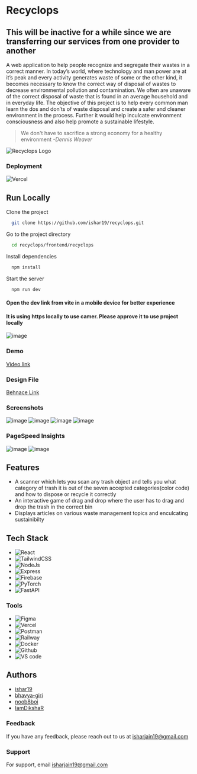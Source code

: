
# Recyclops

## This will be inactive for a while since we are transferring our services from one provider to another


A web application to help people recognize and segregate their wastes in a correct manner. In today’s world, where technology and man power are at it’s peak and every activity generates waste of some or the other kind, it becomes necessary to know the correct way of disposal of wastes to decrease environmental pollution and contamination. We often are unaware of the correct disposal of waste that is found in an average household and in everyday life. The objective of this project is to help every common man learn the dos and don’ts of waste disposal and create a safer and cleaner environment in the process. Further it would help inculcate environment consciousness and also help promote a sustainable lifestyle. 

> We don't have to sacrifice a strong economy for a healthy environment   *-Dennis Weaver*



![Recyclops Logo](https://firebasestorage.googleapis.com/v0/b/recyclops-69781.appspot.com/o/app-images%2FLogo.png?alt=media&token=7ca240c3-5878-443f-bae1-6fa603ac3fc9)

### Deployment

![Vercel](https://therealsujitk-vercel-badge.vercel.app/?app=recyclops)

## Run Locally

Clone the project

```bash
  git clone https://github.com/ishar19/recyclops.git
```

Go to the project directory

```bash
  cd recyclops/frontend/recyclops
```

Install dependencies

```bash
  npm install
```

Start the server

```bash
  npm run dev
```
#### Open the dev link from vite in a mobile device for better experience
#### It is using https locally to use camer. Please approve it to use project locally
![image](https://user-images.githubusercontent.com/84319299/228840634-507f3794-210c-48b5-8f48-2e86c4e3e645.png)


### Demo

[Video link](https://youtu.be/CDdQ1z0X_PE)

### Design File 
[Behnace Link](https://www.behance.net/gallery/167623087/Recyclops)


### Screenshots

![image](https://user-images.githubusercontent.com/84319299/228841931-2e2f1051-66c0-4821-9bcc-7d1a584658e6.png)
![image](https://user-images.githubusercontent.com/84319299/228845180-ce7ef10c-c3b2-49c0-bedc-bf07961a908e.png)
![image](https://user-images.githubusercontent.com/84319299/228845316-98c57e6c-a8ac-4595-b969-a90010fdbc90.png)
![image](https://user-images.githubusercontent.com/84319299/228849606-326592c6-ac3c-46c0-8a0f-ddbb99e3dad4.png)



### PageSpeed Insights
![image](https://user-images.githubusercontent.com/84319299/229278188-91ca31bb-1cb8-4ad5-8e89-fd048b3494a1.png)
![image](https://user-images.githubusercontent.com/84319299/229278195-ce15c99f-afb3-4693-8da5-f89dafe508b6.png)


## Features

- A scanner which lets you scan any trash object and tells you what category of trash it is out of the seven accepted categories(color code) and how to dispose or recycle it correctly
- An interactive game of drag and drop where the user has to drag and drop the trash in the correct bin
- Displays articles on various waste management topics and enculcating sustainibilty
## Tech Stack

- ![React](https://img.shields.io/badge/React-20232A?style=for-the-badge&logo=react&logoColor=61DAFB) 
- ![TailwindCSS](https://img.shields.io/badge/Tailwind_CSS-38B2AC?style=for-the-badge&logo=tailwind-css&logoColor=white) 
- ![NodeJs](https://img.shields.io/badge/Node.js-339933?style=for-the-badge&logo=nodedotjs&logoColor=white) 
- ![Express](https://img.shields.io/badge/Express.js-000000?style=for-the-badge&logo=express&logoColor=white) 
- ![Firebase](https://img.shields.io/badge/firebase-ffca28?style=for-the-badge&logo=firebase&logoColor=black)
- ![PyTorch](https://img.shields.io/badge/PyTorch-%23EE4C2C.svg?style=for-the-badge&logo=PyTorch&logoColor=white)
- ![FastAPI](https://img.shields.io/badge/fastapi-109989?style=for-the-badge&logo=FASTAPI&logoColor=white) 


### Tools

- ![Figma](https://img.shields.io/badge/Figma-F24E1E?style=for-the-badge&logo=figma&logoColor=white) 
- ![Vercel](https://img.shields.io/badge/Vercel-000000?style=for-the-badge&logo=vercel&logoColor=white)
- ![Postman](https://img.shields.io/badge/Postman-FF6C37?style=for-the-badge&logo=Postman&logoColor=white)
- ![Railway](https://img.shields.io/badge/Railway-131415?style=for-the-badge&logo=railway&logoColor=white) 
- ![Docker](https://img.shields.io/badge/Docker-2CA5E0?style=for-the-badge&logo=docker&logoColor=white)
- ![Github](https://img.shields.io/badge/GitHub-100000?style=for-the-badge&logo=github&logoColor=white)
- ![VS code](https://img.shields.io/badge/VSCode-0078D4?style=for-the-badge&logo=visual%20studio%20code&logoColor=white)



<!-- ### Documentation

[Code Documentation](https://linktodocumentation)   
[Design Documentation]() -->


<!-- ### Contributing

Contributions are always welcome!

See `contributing.md` for ways to get started.

Please adhere to this project's `code of conduct`. -->


## Authors

- [ishar19](https://github.com/ishar19)
- [bhavya-giri](https://github.com/bhavya-giri)
- [noob8boi](https://github.com/noob8boi)
- [IamDikshaR](https://github.com/IamDikshaR)


### Feedback

If you have any feedback, please reach out to us at isharjain19@gmail.com


### Support

For support, email isharjain19@gmail.com
